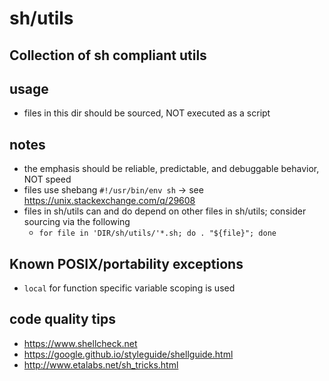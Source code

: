 # sh/utils
## Collection of sh compliant utils
## usage
* files in this dir should be sourced, NOT executed as a script
## notes
* the emphasis should be reliable, predictable, and debuggable behavior, NOT speed
* files use shebang `#!/usr/bin/env sh` -> see https://unix.stackexchange.com/q/29608
* files in sh/utils can and do depend on other files in sh/utils; consider sourcing via the following
  * `for file in 'DIR/sh/utils/'*.sh; do . "${file}"; done`
## Known POSIX/portability exceptions
* `local` for function specific variable scoping is used
## code quality tips
* https://www.shellcheck.net
* https://google.github.io/styleguide/shellguide.html
* http://www.etalabs.net/sh_tricks.html
